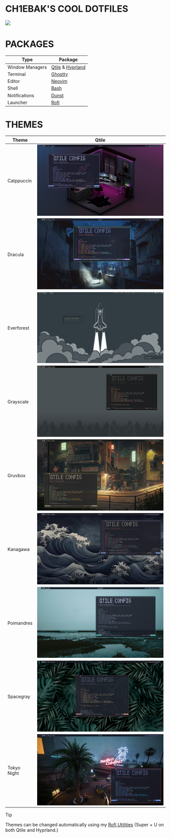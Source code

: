 # CH1EBAK'S COOL DOTFILES
![](https://raw.githubusercontent.com/ch1ebak/dotfiles/refs/heads/main/screenshots/everforest-qth.png)

# PACKAGES
| Type            | Package                                                                                                                                       |
|-----------------|-----------------------------------------------------------------------------------------------------------------------------------------------|
| Window Managers | [Qtile](https://github.com/ch1ebak/dotfiles/tree/main/.config/qtile) & [Hyprland](https://github.com/ch1ebak/dotfiles/tree/main/.config/hypr) |
| Terminal        | [Ghostty](https://github.com/ch1ebak/dotfiles/tree/main/.config/ghostty)                                                                      |
| Editor          | [Neovim](https://github.com/ch1ebak/dotfiles/tree/main/.config/nvim)                                                                        |
| Shell           | [Bash](https://github.com/ch1ebak/dotfiles/blob/main/.bashrc)                                                                                 |
| Notifications   | [Dunst](https://github.com/ch1ebak/dotfiles/tree/main/.config/dunst)                                                                          |
| Launcher        | [Rofi](https://github.com/ch1ebak/dotfiles/tree/main/.config/rofi)                                                                            |

# THEMES
| Theme       | Qtile |
|-------------|--------------------------------------------------------------------------------------------------------------------|
| Catppuccin  | ![img](https://raw.githubusercontent.com/ch1ebak/dotfiles/refs/heads/main/screenshots/catppuccin.png)                                                                                                          |
| Dracula     | ![img](https://raw.githubusercontent.com/ch1ebak/dotfiles/refs/heads/main/screenshots/dracula.png)                                                                                                          |
| Everforest  | ![img](https://raw.githubusercontent.com/ch1ebak/dotfiles/refs/heads/main/screenshots/everforest.png) |
| Grayscale   | ![img](https://raw.githubusercontent.com/ch1ebak/dotfiles/refs/heads/main/screenshots/grayscale.png)                                                                                                          |
| Gruvbox     | ![img](https://raw.githubusercontent.com/ch1ebak/dotfiles/refs/heads/main/screenshots/gruvbox.png)                                                                                                          |
| Kanagawa    | ![img](https://raw.githubusercontent.com/ch1ebak/dotfiles/refs/heads/main/screenshots/kanagawa.png)                                                                                                          |
| Poimandres | ![img](https://raw.githubusercontent.com/ch1ebak/dotfiles/refs/heads/main/screenshots/poimandres.png) |
| Spacegray   | ![img](https://raw.githubusercontent.com/ch1ebak/dotfiles/refs/heads/main/screenshots/spacegray.png)                                                                                                          |
| Tokyo Night | ![img](https://raw.githubusercontent.com/ch1ebak/dotfiles/refs/heads/main/screenshots/tokyonight.png)                                                                                                          |

> [!TIP]
> Themes can be changed automatically using my [Rofi Utilities](https://github.com/ch1ebak/dotfiles/blob/main/.config/rofi/modules/rofi-utilities) (Super + U on both Qtile and Hyprland.)
